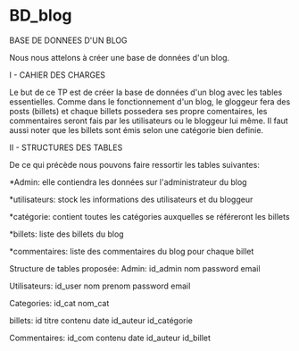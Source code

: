 # BD_blog

BASE DE DONNEES D'UN BLOG

Nous nous attelons à créer une base de données d'un blog.

I - CAHIER DES CHARGES

Le but de ce TP est de créer la base de données d'un blog avec les tables essentielles.
Comme dans le fonctionnement d'un blog, le gloggeur fera des posts (billets) et chaque billets possedera ses propre comentaires, les commentaires seront fais par les utilisateurs ou le bloggeur lui même. Il faut aussi noter que les billets sont émis selon une catégorie bien definie.

II - STRUCTURES DES TABLES

De ce qui précède nous pouvons faire ressortir les tables suivantes:

*Admin: elle contiendra les données sur l'administrateur du blog

*utilisateurs: stock les informations des utilisateurs et du bloggeur

*catégorie: contient toutes les catégories auxquelles se référeront les billets

*billets: liste des billets du blog

*commentaires:  liste des commentaires du blog pour chaque billet 

Structure de tables proposée:
Admin:
id_admin
nom
password
email

Utilisateurs:
id_user
nom
prenom
password
email

Categories:
id_cat
nom_cat

billets:
id
titre
contenu
date
id_auteur
id_catégorie

Commentaires:
id_com
contenu
date
id_auteur
id_billet
